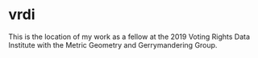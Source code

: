 # vrdi
This is the location of my work as a fellow at the 2019 Voting Rights Data Institute with the Metric Geometry and Gerrymandering Group. 

